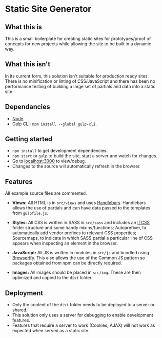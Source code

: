 # Static Site Generator

## What this is

This is a small boilerplate for creating static sites for prototypes/proof of concepts for new projects while allowing the site to be built in a dynamic way.


## What this isn't

In its current form, this solution isn't suitable for production ready sites. There is no minification or linting of CSS/JavaScript and there has been no performance testing of building a large set of partials and data into a static site.


## Dependancies

* [Node](https://nodejs.org/en/).
* Gulp CLI: `npm install --global gulp-cli`.


## Getting started

* `npm install` to get development dependencies.
* `npm start` or `gulp` to build the site, start a server and watch for changes.
* Go to [localhost:3000](http://localhost:3000) to view/debug.
* Changes to the source will automatically refresh in the browser.


## Features

All example source files are commented.

* **Views:** All HTML is in `src/views` and uses [Handlebars](http://handlebarsjs.com/). Handlebars allows the use of partials and can have data passed to the templates from `gulpfile.js`.

* **Styles:** All CSS is written in SASS in `src/sass` and includes an [ITCSS](https://www.xfive.co/blog/itcss-scalable-maintainable-css-architecture/) folder structure and some handy mixins/functions; Autoprefixer, to automatically add vendor prefixes to relevant CSS properties; Sourcemaps, to indicate in which SASS partial a particular line of CSS appears when inspecting an element in the browser.

* **JavaScript:** All JS is written in modules in `src/js` and bundled using [Browserify](http://browserify.org/). This also allows the use of the Common JS pattern so packages obtained from npm can be directly required.

* **Images:** All images should be placed in `src/img`. These are then optimized and copied to the `dist` folder.


## Deployment

* Only the content of the `dist` folder needs to be deployed to a server or shared.
* This solution only uses a server for debugging to enable development features.
* Features that require a server to work (Cookies, AJAX) will not work as expected when served as a static site.
